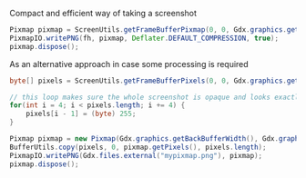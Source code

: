 Compact and efficient way of taking a screenshot
```java
Pixmap pixmap = ScreenUtils.getFrameBufferPixmap(0, 0, Gdx.graphics.getWidth(), Gdx.graphics.getHeight());
PixmapIO.writePNG(fh, pixmap, Deflater.DEFAULT_COMPRESSION, true);
pixmap.dispose();
```


As an alternative approach in case some processing is required
```java
byte[] pixels = ScreenUtils.getFrameBufferPixels(0, 0, Gdx.graphics.getBackBufferWidth(), Gdx.graphics.getBackBufferHeight(), true);

// this loop makes sure the whole screenshot is opaque and looks exactly like what the user is seeing
for(int i = 4; i < pixels.length; i += 4) {
    pixels[i - 1] = (byte) 255;
}

Pixmap pixmap = new Pixmap(Gdx.graphics.getBackBufferWidth(), Gdx.graphics.getBackBufferHeight(), Pixmap.Format.RGBA8888);
BufferUtils.copy(pixels, 0, pixmap.getPixels(), pixels.length);
PixmapIO.writePNG(Gdx.files.external("mypixmap.png"), pixmap);
pixmap.dispose();
```